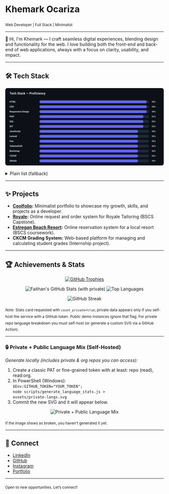 
# Khemark Ocariza

<sub>Web Developer | Full Stack | Minimalist</sub>

---

👋 Hi, I'm Khemark — I craft seamless digital experiences, blending design and functionality for the web. I love building both the front-end and back-end of web applications, always with a focus on clarity, usability, and impact.

---

## 🛠️ Tech Stack

<p align="center">
    <img src="./assets/tech-stack-bars.svg" alt="Tech Stack — Proficiency" width="900" />
</p>

<details>
	<summary>Plain list (fallback)</summary>

	`HTML` `CSS` `TailwindCSS` `Bootstrap` `Vue` `JavaScript` `PHP` `Laravel` `SQL` `GIT` `GitHub` `Responsive Design` `TCPDF`

</details>

---

## ✨ Projects

- **[Coolfolio](https://faithan.github.io/Coolfolio/):** Minimalist portfolio to showcase my growth, skills, and projects as a developer.
- **[Royale](https://faithan.github.io/Coolfolio/):** Online request and order system for Royale Tailoring (BSCS Capstone).
- **[Estregan Beach Resort](https://faithan.github.io/Coolfolio/):** Online reservation system for a local resort (BSCS coursework).
- **CKCM Grading System:** Web-based platform for managing and calculating student grades (Internship project).

---

## 🏆 Achievements & Stats

<p align="center">
	<!-- GitHub Profile Trophy -->
	<a href="https://github.com/ryo-ma/github-profile-trophy" title="GitHub Profile Trophies">
		<img src="https://github-profile-trophy.vercel.app/?username=Faithan&theme=onedark&no-frame=true&row=1&column=6" alt="GitHub Trophies" />
	</a>
</p>

<p align="center">
	<!-- Overall Stats -->
	<img height="160" src="https://github-readme-stats.vercel.app/api?username=Faithan&show_icons=true&count_private=true&include_all_commits=true&theme=tokyonight&hide_border=true" alt="Faithan's GitHub Stats (with private)" />
	<!-- Most Used Languages -->
	<img height="160" src="https://github-readme-stats.vercel.app/api/top-langs/?username=Faithan&layout=compact&theme=tokyonight&hide_border=true" alt="Top Languages" />
</p>

<p align="center">
	<!-- Streak Stats -->
	<img height="190" src="https://streak-stats.demolab.com?user=Faithan&theme=tokyonight&hide_border=true" alt="GitHub Streak" />
</p>

<sub><em>Note:</em> Stats card requested with <code>count_private=true</code>; private data appears only if you self-host the service with a GitHub token. Public demo instances ignore that flag. For private repo language breakdown you must self-host (or generate a custom SVG via a GitHub Action).</sub>

---

### 🔒 Private + Public Language Mix (Self-Hosted)

<em>Generate locally (includes private & org repos you can access):</em>

1. Create a classic PAT or fine-grained token with at least: repo (read), read:org.
2. In PowerShell (Windows):
	 <br><code>$Env:GITHUB_TOKEN="YOUR_TOKEN"; node scripts/generate_language_stats.js &gt; assets/private-langs.svg</code>
3. Commit the new SVG and it will appear below.

<p align="center">
	<img src="./assets/private-langs.svg" alt="Private + Public Language Mix" />
</p>

<sub>If the image shows as broken, you haven't generated it yet.</sub>

---


## 🔗 Connect

- [LinkedIn](https://www.linkedin.com/in/khemark-ocariza-509b71215/)
- [GitHub](https://github.com/Faithan)
- [Instagram](https://www.instagram.com/m0n0s_/)
- [Portfolio](https://faithan.github.io/Coolfolio/)

---

<sub>Open to new opportunities. Let’s connect!</sub>
